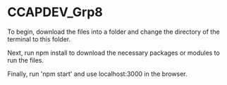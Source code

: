 # CCAPDEV_Grp8

To begin, download the files into a folder and change the directory of the terminal to this folder.

Next, run npm install to download the necessary packages or modules to run the files.

Finally, run 'npm start' and use localhost:3000 in the browser.
